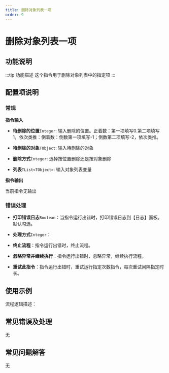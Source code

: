 ```yaml
---
title: 删除对象列表一项
order: 9
---
```


# 删除对象列表一项

## 功能说明

:::tip 功能描述
这个指令用于删除对象列表中的指定项
:::

## 配置项说明

### 常规

**指令输入**

- **待删除的位置**`Integer`: 输入删除的位置。正着数：第一项填写0.第二项填写1，依次类推：倒着数：倒数第一项填写-1；倒数第二项填写-2，依次类推。

- **待删除的对象**`TObject`: 输入待删除的对象

- **删除方式**`Integer`: 选择按位置删除还是按对象删除

- **列表**`TList<TObject>`: 输入对象列表变量


**指令输出**

当前指令无输出

### 错误处理

- **打印错误日志**`Boolean`：当指令运行出错时，打印错误日志到【日志】面板。默认勾选。

- **处理方式**`Integer`：

 - **终止流程**：指令运行出错时，终止流程。

 - **忽略异常并继续执行**：指令运行出错时，忽略异常，继续执行流程。

 - **重试此指令**：指令运行出错时，重试运行指定次数指令，每次重试间隔指定时长。

## 使用示例

流程逻辑描述：

## 常见错误及处理

无

## 常见问题解答

无

